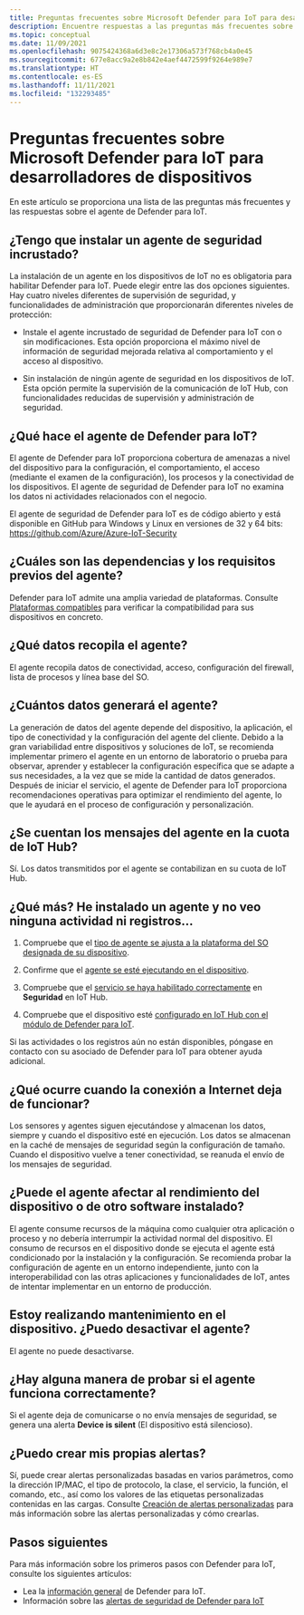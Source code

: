 ```yaml
---
title: Preguntas frecuentes sobre Microsoft Defender para IoT para desarrolladores de dispositivos
description: Encuentre respuestas a las preguntas más frecuentes sobre el agente de Microsoft Defender para IoT.
ms.topic: conceptual
ms.date: 11/09/2021
ms.openlocfilehash: 9075424368a6d3e8c2e17306a573f768cb4a0e45
ms.sourcegitcommit: 677e8acc9a2e8b842e4aef4472599f9264e989e7
ms.translationtype: HT
ms.contentlocale: es-ES
ms.lasthandoff: 11/11/2021
ms.locfileid: "132293485"
---
```

# <a name="microsoft-defender-for-iot-for-device-builders-frequently-asked-questions"></a>Preguntas frecuentes sobre Microsoft Defender para IoT para desarrolladores de dispositivos

En este artículo se proporciona una lista de las preguntas más frecuentes y las respuestas sobre el agente de Defender para IoT.

## <a name="do-i-have-to-install-an-embedded-security-agent"></a>¿Tengo que instalar un agente de seguridad incrustado?

La instalación de un agente en los dispositivos de IoT no es obligatoria para habilitar Defender para IoT. Puede elegir entre las dos opciones siguientes. Hay cuatro niveles diferentes de supervisión de seguridad, y funcionalidades de administración que proporcionarán diferentes niveles de protección:

- Instale el agente incrustado de seguridad de Defender para IoT con o sin modificaciones. Esta opción proporciona el máximo nivel de información de seguridad mejorada relativa al comportamiento y el acceso al dispositivo.

- Sin instalación de ningún agente de seguridad en los dispositivos de IoT. Esta opción permite la supervisión de la comunicación de IoT Hub, con funcionalidades reducidas de supervisión y administración de seguridad.

## <a name="what-does-the-defender-for-iot-agent-do"></a>¿Qué hace el agente de Defender para IoT?

El agente de Defender para IoT proporciona cobertura de amenazas a nivel del dispositivo para la configuración, el comportamiento, el acceso (mediante el examen de la configuración), los procesos y la conectividad de los dispositivos. El agente de seguridad de Defender para IoT no examina los datos ni actividades relacionados con el negocio.

El agente de seguridad de Defender para IoT es de código abierto y está disponible en GitHub para Windows y Linux en versiones de 32 y 64 bits: https://github.com/Azure/Azure-IoT-Security

## <a name="what-are-the-dependencies-and-prerequisites-of-the-agent"></a>¿Cuáles son las dependencias y los requisitos previos del agente?

Defender para IoT admite una amplia variedad de plataformas. Consulte [Plataformas compatibles](how-to-deploy-agent.md) para verificar la compatibilidad para sus dispositivos en concreto.

## <a name="which-data-is-collected-by-the-agent"></a>¿Qué datos recopila el agente?

El agente recopila datos de conectividad, acceso, configuración del firewall, lista de procesos y línea base del SO.

## <a name="how-much-data-will-the-agent-generate"></a>¿Cuántos datos generará el agente?

La generación de datos del agente depende del dispositivo, la aplicación, el tipo de conectividad y la configuración del agente del cliente. Debido a la gran variabilidad entre dispositivos y soluciones de IoT, se recomienda implementar primero el agente en un entorno de laboratorio o prueba para observar, aprender y establecer la configuración específica que se adapte a sus necesidades, a la vez que se mide la cantidad de datos generados. Después de iniciar el servicio, el agente de Defender para IoT proporciona recomendaciones operativas para optimizar el rendimiento del agente, lo que le ayudará en el proceso de configuración y personalización.

## <a name="do-agent-messages-use-up-quota-from-iot-hub"></a>¿Se cuentan los mensajes del agente en la cuota de IoT Hub?

Sí. Los datos transmitidos por el agente se contabilizan en su cuota de IoT Hub.

## <a name="what-next-ive-installed-an-agent-and-dont-see-any-activities-or-logs"></a>¿Qué más? He instalado un agente y no veo ninguna actividad ni registros...

1. Compruebe que el [tipo de agente se ajusta a la plataforma del SO designada de su dispositivo](how-to-deploy-agent.md).

1. Confirme que el [agente se esté ejecutando en el dispositivo](how-to-agent-configuration.md).

1. Compruebe que el [servicio se haya habilitado correctamente](quickstart-onboard-iot-hub.md) en **Seguridad** en IoT Hub.

1. Compruebe que el dispositivo esté [configurado en IoT Hub con el módulo de Defender para IoT](quickstart-create-security-twin.md).

Si las actividades o los registros aún no están disponibles, póngase en contacto con su asociado de Defender para IoT para obtener ayuda adicional.

## <a name="what-happens-when-the-internet-connection-stops-working"></a>¿Qué ocurre cuando la conexión a Internet deja de funcionar?

Los sensores y agentes siguen ejecutándose y almacenan los datos, siempre y cuando el dispositivo esté en ejecución. Los datos se almacenan en la caché de mensajes de seguridad según la configuración de tamaño. Cuando el dispositivo vuelve a tener conectividad, se reanuda el envío de los mensajes de seguridad.

## <a name="can-the-agent-affect-the-performance-of-the-device-or-other-installed-software"></a>¿Puede el agente afectar al rendimiento del dispositivo o de otro software instalado?

El agente consume recursos de la máquina como cualquier otra aplicación o proceso y no debería interrumpir la actividad normal del dispositivo. El consumo de recursos en el dispositivo donde se ejecuta el agente está condicionado por la instalación y la configuración. Se recomienda probar la configuración de agente en un entorno independiente, junto con la interoperabilidad con las otras aplicaciones y funcionalidades de IoT, antes de intentar implementar en un entorno de producción.

## <a name="im-making-some-maintenance-on-the-device-can-i-turn-off-the-agent"></a>Estoy realizando mantenimiento en el dispositivo. ¿Puedo desactivar el agente?

El agente no puede desactivarse.

## <a name="is-there-a-way-to-test-if-the-agent-is-working-correctly"></a>¿Hay alguna manera de probar si el agente funciona correctamente?

Si el agente deja de comunicarse o no envía mensajes de seguridad, se genera una alerta **Device is silent** (El dispositivo está silencioso).

## <a name="can-i-create-my-own-alerts"></a>¿Puedo crear mis propias alertas?

Sí, puede crear alertas personalizadas basadas en varios parámetros, como la dirección IP/MAC, el tipo de protocolo, la clase, el servicio, la función, el comando, etc., así como los valores de las etiquetas personalizadas contenidas en las cargas. Consulte [Creación de alertas personalizadas](quickstart-create-custom-alerts.md) para más información sobre las alertas personalizadas y cómo crearlas.

## <a name="next-steps"></a>Pasos siguientes

Para más información sobre los primeros pasos con Defender para IoT, consulte los siguientes artículos:

- Lea la [información general](overview.md) de Defender para IoT.
- Información sobre las [alertas de seguridad de Defender para IoT](concept-security-alerts.md)
